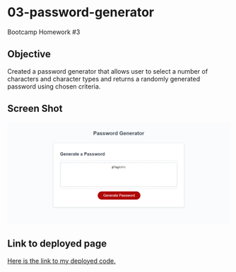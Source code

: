 # 03-password-generator
Bootcamp Homework #3

## Objective

Created a password generator that allows user to select a number of characters and character types and returns a randomly generated password using chosen criteria. 

## Screen Shot

![Here is a link to a screen shot of the home page.](./Assets/screenshot.png)


## Link to deployed page

[Here is the link to my deployed code.](https://ljhofer.github.io/03-password-generator/)